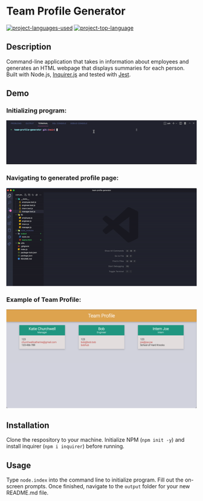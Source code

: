 # Team Profile Generator
  [![project-languages-used](https://img.shields.io/github/languages/count/katiechurchwell/team-profile-generator?color=important)](https://github.com/katiechurchwell/team-profile-generator)
  [![project-top-language](https://img.shields.io/github/languages/top/katiechurchwell/team-profile-generator?color=blueviolet)](https://github.com/katiechurchwell/team-profile-generator)

## Description
Command-line application that takes in information about employees and generates an HTML webpage that displays summaries for each person. Built with Node.js, [Inquirer.js](https://github.com/SBoudrias/Inquirer.js) and tested with [Jest](https://jestjs.io/).

## Demo
### Initializing program:
!["Demo of initializing and using the program"](/images/terminal-demo.gif)

### Navigating to generated profile page:
!["Demo of locating the generated profile page"](/images/file-location.gif)

### Example of Team Profile:
!["Example profile page"](/images/page-example.png)

## Installation
Clone the respository to your machine. Initialize NPM (`npm init -y`) and install inquirer (`npm i inquirer`) before running.

## Usage
Type `node.index` into the command line to initialize program. Fill out the on-screen prompts. Once finished, navigate to the `output` folder for your new README.md file.